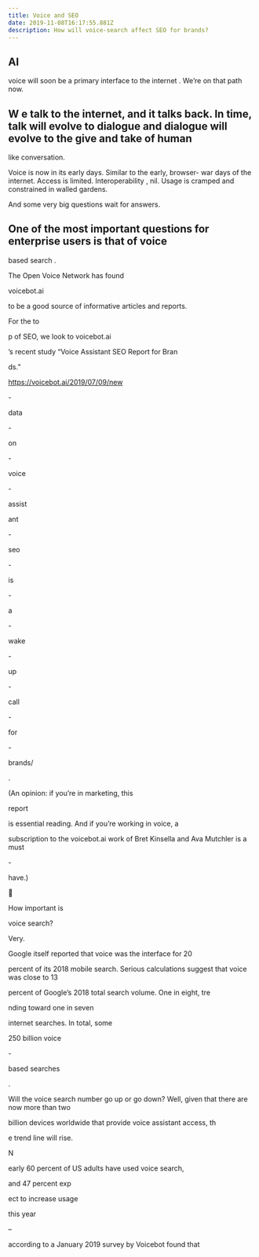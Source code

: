 ```yaml
---
title: Voice and SEO
date: 2019-11-08T16:17:55.881Z
description: How will voice-search affect SEO for brands?
---
```

AI-voice will soon be a primary interface to the internet. We’re on that path now.

We talk to the internet, and it talks back. In time, talk will evolve to dialogue and dialogue will evolve to the give and take of human-like conversation.

Voice is now in its early days. Similar to the early, browser-war days of the internet. Access is limited. Interoperability, nil. Usage is cramped and constrained in walled gardens.

And some very big questions wait for answers.

One of the most important questions for enterprise users is that of voice-based search.

The Open Voice Network has found

voicebot.ai

to be a good source of informative articles and reports.

For the to

p of SEO, we look to voicebot.ai

’s recent study “Voice Assistant SEO Report for Bran

ds.”

https://voicebot.ai/2019/07/09/new

\-

data

\-

on

\-

voice

\-

assist

ant

\-

seo

\-

is

\-

a

\-

wake

\-

up

\-

call

\-

for

\-

brands/

.

(An opinion: if you’re in marketing, this

report

is essential reading. And if you’re working in voice, a

subscription to the voicebot.ai work of Bret Kinsella and Ava Mutchler is a must

\-

have.)



How important is

voice search?

Very.

Google itself reported that voice was the interface for 20

percent of its 2018 mobile search. Serious calculations suggest that voice was close to 13

percent of Google’s 2018 total search volume. One in eight, tre

nding toward one in seven

internet searches. In total, some

250 billion voice

\-

based searches

.

Will the voice search number go up or go down? Well, given that there are now more than two

billion devices worldwide that provide voice assistant access, th

e trend line will rise.

N

early 60 percent of US adults have used voice search,

and 47 percent exp

ect to increase usage

this year

–

according to a January 2019 survey by Voicebot found that
